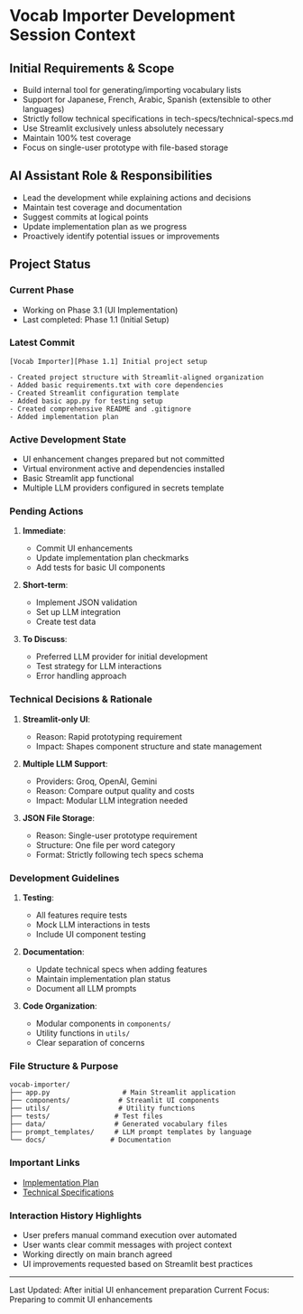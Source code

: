 # Vocab Importer Development Session Context

## Initial Requirements & Scope
- Build internal tool for generating/importing vocabulary lists
- Support for Japanese, French, Arabic, Spanish (extensible to other languages)
- Strictly follow technical specifications in tech-specs/technical-specs.md
- Use Streamlit exclusively unless absolutely necessary
- Maintain 100% test coverage
- Focus on single-user prototype with file-based storage

## AI Assistant Role & Responsibilities
- Lead the development while explaining actions and decisions
- Maintain test coverage and documentation
- Suggest commits at logical points
- Update implementation plan as we progress
- Proactively identify potential issues or improvements

## Project Status

### Current Phase
- Working on Phase 3.1 (UI Implementation)
- Last completed: Phase 1.1 (Initial Setup)

### Latest Commit
```
[Vocab Importer][Phase 1.1] Initial project setup

- Created project structure with Streamlit-aligned organization
- Added basic requirements.txt with core dependencies
- Created Streamlit configuration template
- Added basic app.py for testing setup
- Created comprehensive README and .gitignore
- Added implementation plan
```

### Active Development State
- UI enhancement changes prepared but not committed
- Virtual environment active and dependencies installed
- Basic Streamlit app functional
- Multiple LLM providers configured in secrets template

### Pending Actions
1. **Immediate**:
   - Commit UI enhancements
   - Update implementation plan checkmarks
   - Add tests for basic UI components

2. **Short-term**:
   - Implement JSON validation
   - Set up LLM integration
   - Create test data

3. **To Discuss**:
   - Preferred LLM provider for initial development
   - Test strategy for LLM interactions
   - Error handling approach

### Technical Decisions & Rationale
1. **Streamlit-only UI**:
   - Reason: Rapid prototyping requirement
   - Impact: Shapes component structure and state management

2. **Multiple LLM Support**:
   - Providers: Groq, OpenAI, Gemini
   - Reason: Compare output quality and costs
   - Impact: Modular LLM integration needed

3. **JSON File Storage**:
   - Reason: Single-user prototype requirement
   - Structure: One file per word category
   - Format: Strictly following tech specs schema

### Development Guidelines
1. **Testing**:
   - All features require tests
   - Mock LLM interactions in tests
   - Include UI component testing

2. **Documentation**:
   - Update technical specs when adding features
   - Maintain implementation plan status
   - Document all LLM prompts

3. **Code Organization**:
   - Modular components in `components/`
   - Utility functions in `utils/`
   - Clear separation of concerns

### File Structure & Purpose
```
vocab-importer/
├── app.py                  # Main Streamlit application
├── components/            # Streamlit UI components
├── utils/                 # Utility functions
├── tests/                # Test files
├── data/                 # Generated vocabulary files
├── prompt_templates/     # LLM prompt templates by language
└── docs/                # Documentation
```

### Important Links
- [Implementation Plan](../implementation-plan.md)
- [Technical Specifications](../tech-specs/technical-specs.md)

### Interaction History Highlights
- User prefers manual command execution over automated
- User wants clear commit messages with project context
- Working directly on main branch agreed
- UI improvements requested based on Streamlit best practices

---
Last Updated: After initial UI enhancement preparation
Current Focus: Preparing to commit UI enhancements 
